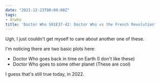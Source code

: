 ```yaml
---
date: "2021-12-23T00:00:00Z"
tags:
- drwho
title: 'Doctor Who S01E37-42: Doctor Who vs the French Revolution'
---
```


Ugh, I just couldn't get myself to care about another one of these.

I'm noticing there are two basic plots here:

* Doctor Who goes back in time on Earth (I don't like these)
* Doctor Who goes to some other planet (These are cool)

I guess that's still true today, in 2022.
